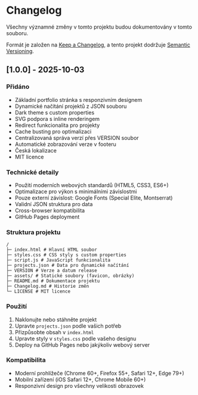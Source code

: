 # Changelog

Všechny významné změny v tomto projektu budou dokumentovány v tomto souboru.

Formát je založen na [Keep a Changelog](https://keepachangelog.com/en/1.0.0/),
a tento projekt dodržuje [Semantic Versioning](https://semver.org/spec/v2.0.0.html).

## [1.0.0] - 2025-10-03

### Přidáno
- Základní portfolio stránka s responzivním designem
- Dynamické načítání projektů z JSON souboru
- Dark theme s custom properties
- SVG podpora s inline renderingem
- Redirect funkcionalita pro projekty
- Cache busting pro optimalizaci
- Centralizovaná správa verzí přes VERSION soubor
- Automatické zobrazování verze v footeru
- Česká lokalizace
- MIT licence

### Technické detaily
- Použití moderních webových standardů (HTML5, CSS3, ES6+)
- Optimalizace pro výkon s minimálními závislostmi
- Pouze externí závislost: Google Fonts (Special Elite, Montserrat)
- Validní JSON struktura pro data
- Cross-browser kompatibilita
- GitHub Pages deployment

### Struktura projektu
```
/
├─ index.html # Hlavní HTML soubor
├─ styles.css # CSS styly s custom properties
├─ script.js # JavaScript funkcionalita
├─ projects.json # Data pro dynamické načítání
├─ VERSION # Verze a datum release
├─ assets/ # Statické soubory (favicon, obrázky)
├─ README.md # Dokumentace projektu
├─ Changelog.md # Historie změn
└─ LICENSE # MIT licence
```

### Použití
1. Naklonujte nebo stáhněte projekt
2. Upravte `projects.json` podle vašich potřeb
3. Přizpůsobte obsah v `index.html`
4. Upravte styly v `styles.css` podle vašeho designu
5. Deploy na GitHub Pages nebo jakýkoliv webový server

### Kompatibilita
- Moderní prohlížeče (Chrome 60+, Firefox 55+, Safari 12+, Edge 79+)
- Mobilní zařízení (iOS Safari 12+, Chrome Mobile 60+)
- Responzivní design pro všechny velikosti obrazovek